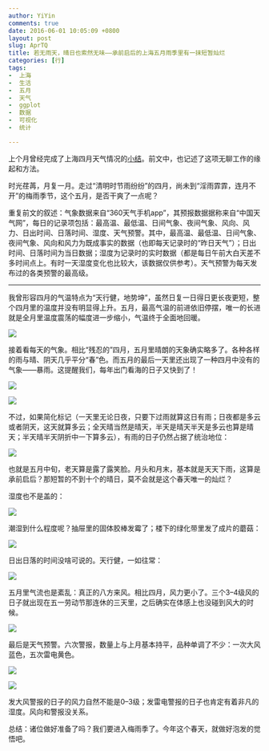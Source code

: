 ```yaml
---
author: YiYin
comments: true
date: 2016-06-01 10:05:09 +0800
layout: post
slug: AprTQ
title: 若无雨天，晴日也索然无味——承前启后的上海五月雨季里有一抹短暂灿烂
categories: [行]
tags:
-  上海
-  生活
-  五月
-  天气
-  ggplot
-  数据
-  可视化
-  统计

---
```


上个月曾经完成了上海四月天气情况的<a href="http://whyhow.github.io/2016/05/01/aprtq.html">小结</a>。前文中，也记述了这项无聊工作的缘起和方法。

时光荏苒，月复一月。走过“清明时节雨纷纷”的四月，尚未到“淫雨霏霏，连月不开”的梅雨季节，这个五月，是否干爽了一点呢？

重复前文的叙述：气象数据来自“360天气手机app”，其预报数据据称来自“中国天气网”，每日的记录项包括：最高温、最低温、日间气象、夜间气象、风向、风力、日出时间、日落时间、湿度、天气预警。其中，最高温、最低温、日间气象、夜间气象、风向和风力为既成事实的数据（也即每天记录时的“昨日天气”）；日出时间、日落时间为当日数据；湿度为记录时的实时数据（都是每日午前大白天差不多时间点上。有时一天湿度变化也比较大，该数据仅供参考）。天气预警为每天发布过的各类预警的最高级。

<hr/>

我曾形容四月的气温特点为“天行健，地势坤”，虽然日复一日得日更长夜更短，整个四月里的温度并没有明显得上升。五月，最高气温的前进依旧停摆，唯一的长进就是全月里温度震荡的幅度进一步缩小，气温终于全面地回暖。

![](/public/images/May/ondo.png)

接着看每天的气象。相比“残忍的”四月，五月里晴朗的天象确实略多了。各种各样的雨与晴、阴天几乎平分“春”色。而五月的最后一天里还出现了一种四月中没有的气象——暴雨。这提醒我们，每年出门看海的日子又快到了！

![](/public/images/May/tenkou.png)

![](/public/images/May/tenkou2.png)

不过，如果简化标记（一天里无论日夜，只要下过雨就算这日有雨；日夜都是多云或者阴天，这天就算多云；全天晴当然是晴天，半天是晴天半天是多云也算是晴天；半天晴半天阴折中一下算多云），有雨的日子仍然占据了统治地位：

![](/public/images/May/tenkouall.png)

也就是五月中旬，老天算是露了露笑脸。月头和月末，基本就是天天下雨，这算是承前启后？那短暂的不到十个的晴日，莫不会就是这个春天唯一的灿烂？

湿度也不是盖的：

![](/public/images/May/humi.png)

潮湿到什么程度呢？抽屉里的固体胶棒发霉了；楼下的绿化带里发了成片的蘑菇：

![](/public/images/May/kabi.jpg)

日出日落的时间没啥可说的。天行健，一如往常：

![](/public/images/May/taiyo.png)

五月里气流也是紊乱：真正的八方来风。相比四月，风力更小了。三个3&#8211;4级风的日子就出现在五一劳动节那连休的三天里，之后确实在体感上也没碰到风大的时候。

![](/public/images/May/wind.png)

最后是天气预警。六次警报，数量上与上月基本持平，品种单调了不少：一次大风蓝色，五次雷电黄色。

![](/public/images/Apr/alert.png)

![](/public/images/Apr/alert1.png)

发大风警报的日子的风力自然不能是0&#8211;3级；发雷电警报的日子也肯定有着非凡的湿度。风向和警报没关系。

总结：诸位做好准备了吗？我们要进入梅雨季了。今年这个春天，就做好泡发的觉悟吧。
